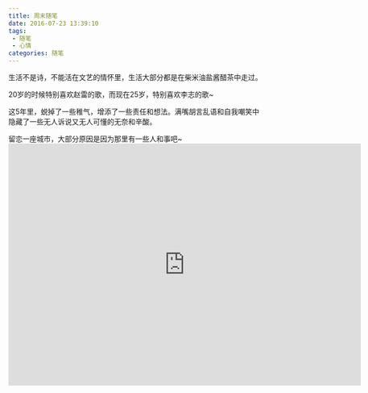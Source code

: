 ```yaml
---
title: 周末随笔
date: 2016-07-23 13:39:10
tags:
 - 随笔
 - 心情
categories: 随笔
---
```

生活不是诗，不能活在文艺的情怀里，生活大部分都是在柴米油盐酱醋茶中走过。

<!--more-->

20岁的时候特别喜欢赵雷的歌，而现在25岁，特别喜欢李志的歌~

这5年里，蜕掉了一些稚气，增添了一些责任和想法。满嘴胡言乱语和自我嘲笑中隐藏了一些无人诉说又无人可懂的无奈和辛酸。

留恋一座城市，大部分原因是因为那里有一些人和事吧~
<embed type="video/mp4" allowscriptaccess="always" allowfullscreen="true" wmode="transparent" quality="high" height="480" width="700"  src="http://o9z6i1a1s.bkt.clouddn.com/%E6%9D%8E%E5%BF%97%20-%20%E5%85%B3%E4%BA%8E%E9%83%91%E5%B7%9E%E7%9A%84%E8%AE%B0%E5%BF%86.mp4"/> 
